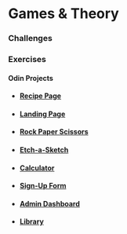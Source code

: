 # Games & Theory

### Challenges

### Exercises

#### Odin Projects

- #### [Recipe Page](https://scoodivity.github.io/games-and-theory/exercises/odin/foundations/projects/recipes/)
- #### [Landing Page](https://scoodivity.github.io/games-and-theory/exercises/odin/foundations/projects/landing-page/)
- #### [Rock Paper Scissors](https://scoodivity.github.io/games-and-theory/exercises/odin/foundations/projects/rock-paper-scissors/)
- #### [Etch-a-Sketch](https://scoodivity.github.io/games-and-theory/exercises/odin/foundations/projects/etch-a-sketch/)
- #### [Calculator](https://scoodivity.github.io/games-and-theory/exercises/odin/foundations/projects/calculator/)

- #### [Sign-Up Form](https://scoodivity.github.io/games-and-theory/exercises/odin/full-stack-javascript/01-intermediate-html-css/projects/sign-up-form/)
- #### [Admin Dashboard](https://scoodivity.github.io/games-and-theory/exercises/odin/full-stack-javascript/01-intermediate-html-css/projects/admin-dashboard/)

- #### [Library](https://scoodivity.github.io/games-and-theory/exercises/odin/full-stack-javascript/02-javascript/projects/library/)
